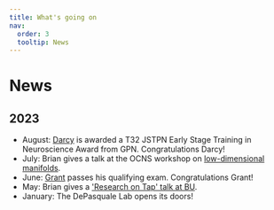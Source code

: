 ```yaml
---
title: What's going on
nav:
  order: 3
  tooltip: News
---
```


# <i class="fas fa-tools"></i>News

## 2023

- August: [Darcy](https://depasquale-lab.github.io/members/darcy-zi.html) is awarded a T32 JSTPN Early Stage Training in Neuroscience Award from GPN. Congratulations Darcy!
- July: Brian gives a talk at the OCNS workshop on [low-dimensional manifolds](https://cns2023.sched.com/event/1Kd7M/low-dimensional-manifolds-of-neural-dynamics-and-their-role-in-brain-function). 
- June: [Grant](https://depasquale-lab.github.io/members/Grant-Mcconachie.html) passes his qualifying exam. Congratulations Grant!
- May: Brian gives a ['Research on Tap' talk at BU](https://www.youtube.com/watch?v=lXQAFrmlqhU).
- January: The DePasquale Lab opens its doors!